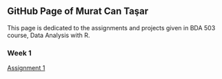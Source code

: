 ## GitHub Page of Murat Can Taşar
This page is dedicated to the assignments and projects given in BDA 503 course, Data Analysis with R.

### Week 1
[Assignment 1](week1.html)
